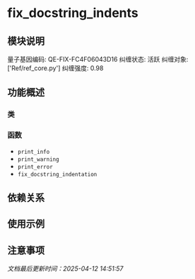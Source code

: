 # fix_docstring_indents

## 模块说明
量子基因编码: QE-FIX-FC4F06043D16
纠缠状态: 活跃
纠缠对象: ['Ref/ref_core.py']
纠缠强度: 0.98

## 功能概述

### 类


### 函数

- `print_info`
- `print_warning`
- `print_error`
- `fix_docstring_indentation`

## 依赖关系

## 使用示例

## 注意事项

*文档最后更新时间：2025-04-12 14:51:57*